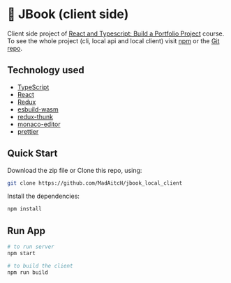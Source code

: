 # 🚀 JBook (client side)

  Client side project of [React and Typescript: Build a Portfolio Project](https://www.udemy.com/course/react-and-typescript-build-a-portfolio-project/) course. To see the whole project (cli, local api and local client) visit [npm]() or the [Git repo](https://github.com/MadAitcH/jbook_complete).

## Technology used

- [TypeScript](https://www.typescriptlang.org/)
- [React](https://reactjs.org/)
- [Redux](https://redux.js.org/)
- [esbuild-wasm](https://www.npmjs.com/package/esbuild-wasm)
- [redux-thunk](https://www.npmjs.com/package/redux-thunk)
- [monaco-editor](https://www.npmjs.com/package/monaco-editor)
- [prettier](https://www.npmjs.com/package/prettier)

## Quick Start

Download the zip file or Clone this repo, using:

```bash
git clone https://github.com/MadAitcH/jbook_local_client
```

Install the dependencies:

```bash
npm install
```


## Run App

```bash
# to run server
npm start

# to build the client
npm run build
```